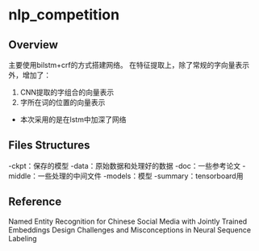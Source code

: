 # nlp_competition
## Overview
主要使用bilstm+crf的方式搭建网络。
在特征提取上，除了常规的字向量表示外，增加了：
1. CNN提取的字组合的向量表示
2. 字所在词的位置的向量表示

* 本次采用的是在lstm中加深了网络
## Files Structures
-ckpt：保存的模型
-data：原始数据和处理好的数据
-doc：一些参考论文
-middle：一些处理的中间文件
-models：模型
-summary：tensorboard用

## Reference
Named Entity Recognition for Chinese Social Media with Jointly Trained Embeddings
Design Challenges and Misconceptions in Neural Sequence Labeling
